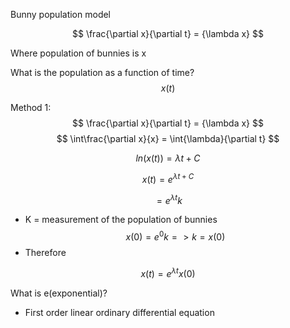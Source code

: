 
Bunny population model     

$$
    \frac{\partial x}{\partial t} = {\lambda x}
$$

Where population of bunnies is x


What is the population as a function of time?
$$
    x(t)
$$
    

Method 1:
$$
    \frac{\partial x}{\partial t} = {\lambda x}   
$$
$$
   \int\frac{\partial x}{x} = \int{\lambda}{\partial t}
$$
 
$$
    ln(x(t)) = \lambda t+ C
$$

$$
    x(t) = e^{\lambda t + C}
$$


$$
= e^{\lambda t}k
$$

- K = measurement of the population of bunnies
$$
x(0) = e^{0}k => k = x(0)
$$
- Therefore

$$
x(t) = e^{\lambda t}x(0)
$$



What is e(exponential)?
- First order linear ordinary differential equation
